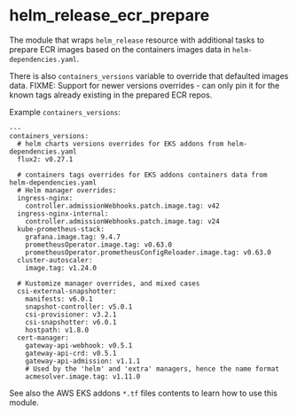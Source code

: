 # helm_release_ecr_prepare

The module that wraps ``helm_release`` resource with additional tasks to prepare ECR images based
on the containers images data in ``helm-dependencies.yaml``.

There is also ``containers_versions`` variable to override that defaulted images data.
FIXME: Support for newer versions overrides - can only pin it for the known tags already existing in the prepared ECR repos.

Example ``containers_versions``:
```
---
containers_versions:
  # helm charts versions overrides for EKS addons from helm-dependencies.yaml
  flux2: v0.27.1

  # containers tags overrides for EKS addons containers data from helm-dependencies.yaml
  # Helm manager overrides:
  ingress-nginx:
    controller.admissionWebhooks.patch.image.tag: v42
  ingress-nginx-internal:
    controller.admissionWebhooks.patch.image.tag: v24
  kube-prometheus-stack:
    grafana.image.tag: 9.4.7
    prometheusOperator.image.tag: v0.63.0
    prometheusOperator.prometheusConfigReloader.image.tag: v0.63.0
  cluster-autoscaler:
    image.tag: v1.24.0

  # Kustomize manager overrides, and mixed cases
  csi-external-snapshotter:
    manifests: v6.0.1
    snapshot-controller: v5.0.1
    csi-provisioner: v3.2.1
    csi-snapshotter: v6.0.1
    hostpath: v1.8.0
  cert-manager:
    gateway-api-webhook: v0.5.1
    gateway-api-crd: v0.5.1
    gateway-api-admission: v1.1.1
    # Used by the 'helm' and 'extra' managers, hence the name format
    acmesolver.image.tag: v1.11.0
```

See also the AWS EKS addons ``*.tf`` files contents to learn how to use this module.
